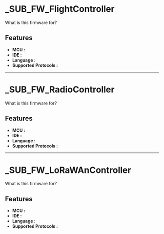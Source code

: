# _SUB_FW_FlightController

What is this firmware for?


## Features

- __MCU :__ 
- __IDE :__ 
- __Language :__ 
- __Supported Protocols :__ 
		
------------------------------------------------------------------------------------------------------

# _SUB_FW_RadioController

What is this firmware for?


## Features

- __MCU :__ 
- __IDE :__ 
- __Language :__ 
- __Supported Protocols :__ 
		
------------------------------------------------------------------------------------------------------

# _SUB_FW_LoRaWAnController

What is this firmware for?


## Features

- __MCU :__ 
- __IDE :__ 
- __Language :__ 
- __Supported Protocols :__ 
